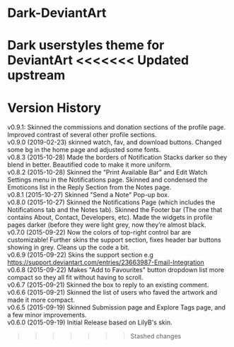 # Dark-DeviantArt
Dark userstyles theme for DeviantArt
<<<<<<< Updated upstream
=======

# Version History
v0.9.1: Skinned the commissions and donation sections of the profile page. Improved contrast of several other profile sections.  
v0.9.0 (2019-02-23) skinned watch, fav, and download buttons. Changed some bg in the home page and adjusted some fonts.  
v0.8.3 (2015-10-28) Made the borders of Notification Stacks darker so they blend in better. Beautified code to make it more uniform.  
v0.8.2 (2015-10-28) Skinned the “Print Available Bar” and Edit Watch Settings menu in the Notifications page. Skinned and condensed the Emoticons list in the Reply Section from the Notes page.  
v0.8.1 (2015-10-27) Skinned "Send a Note" Pop-up box.  
v0.8.0 (2015-10-27) Skinned the Notifications Page (which includes the Notifications tab and the Notes tab). Skinned the Footer bar (The one that contains About, Contact, Developers, etc). Made the widgets in profile pages darker (before they were light grey, now they’re almost black.  
v0.7.0 (2015-09-22) Now the colors of top-right control bar are customizable! Further skins the support section, fixes header bar buttons showing in grey. Cleans up the code a bit.  
v0.6.9 (2015-09-22) Skins the support section e.g https://support.deviantart.com/entries/23663987-Email-Integration  
v0.6.8 (2015-09-22) Makes "Add to Favourites" button dropdown list more compact so they all fit without having to scroll.  
v0.6.7 (2015-09-21) Skinned the box to reply to an existing comment.  
v0.6.6 (2015-09-21) Skinned the list of users who faved the artwork and made it more compact.  
v0.6.5 (2015-09-19) Skinned Submission page and Explore Tags page, and a few minor improvements.  
v0.6.0 (2015-09-19) Initial Release based on LilyB's skin.
>>>>>>> Stashed changes
